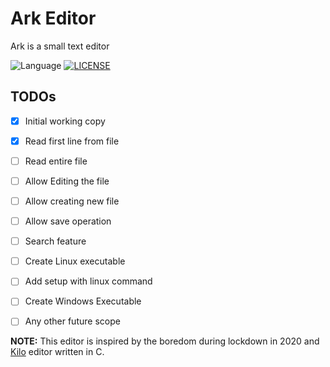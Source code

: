 # Ark Editor
Ark is a small text editor

![Language](https://img.shields.io/badge/language-C++14-blue)
[![LICENSE](https://img.shields.io/github/license/octopi-labs/arkeditor)](LICENSE)

## TODOs
- [x] Initial working copy
- [x] Read first line from file
- [ ] Read entire file
- [ ] Allow Editing the file
- [ ] Allow creating new file
- [ ] Allow save operation
- [ ] Search feature
- [ ] Create Linux executable
- [ ] Add setup with linux command
- [ ] Create Windows Executable
- [ ] Any other future scope


**NOTE:** This editor is inspired by the boredom during lockdown in 2020 and [Kilo](https://github.com/antirez/kilo) editor written in C.
